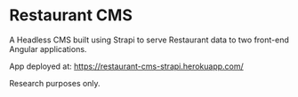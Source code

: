 # Restaurant CMS

A Headless CMS built using Strapi to serve Restaurant data to two front-end Angular applications. 

App deployed at: https://restaurant-cms-strapi.herokuapp.com/

Research purposes only.
